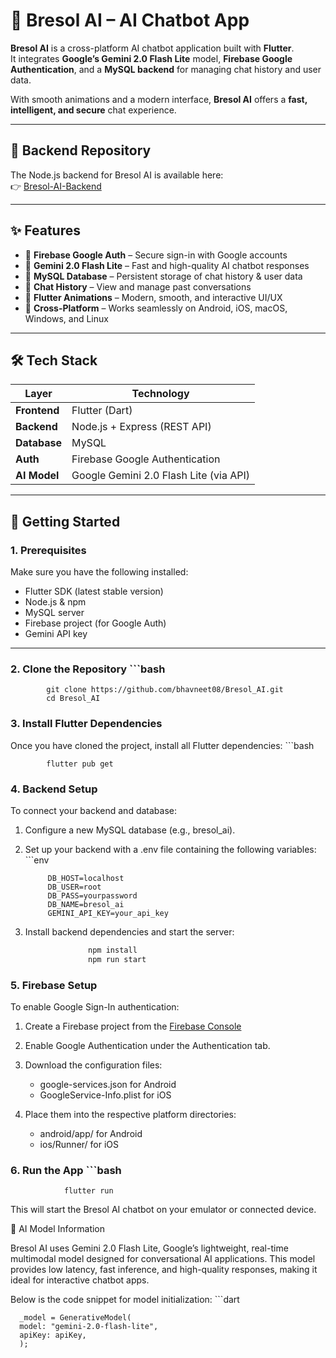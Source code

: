 # 🤖 Bresol AI – AI Chatbot App

**Bresol AI** is a cross-platform AI chatbot application built with **Flutter**.  
It integrates **Google’s Gemini 2.0 Flash Lite** model, **Firebase Google Authentication**, and a **MySQL backend** for managing chat history and user data.

With smooth animations and a modern interface, **Bresol AI** offers a **fast, intelligent, and secure** chat experience.

---

## 🧠 Backend Repository

The Node.js backend for Bresol AI is available here:  
👉 [Bresol-AI-Backend](https://github.com/bhavneet08/Bresol_AI/tree/main/bresol_ai_server) 

---

## ✨ Features

- 🔐 **Firebase Google Auth** – Secure sign-in with Google accounts  
- 🧠 **Gemini 2.0 Flash Lite** – Fast and high-quality AI chatbot responses  
- 💾 **MySQL Database** – Persistent storage of chat history & user data  
- 💬 **Chat History** – View and manage past conversations  
- 🎨 **Flutter Animations** – Modern, smooth, and interactive UI/UX  
- 📱 **Cross-Platform** – Works seamlessly on Android, iOS, macOS, Windows, and Linux  

---

## 🛠️ Tech Stack

| Layer         | Technology                          |
|--------------|------------------------------------|
| **Frontend** | Flutter (Dart)                      |
| **Backend**  | Node.js + Express (REST API)       |
| **Database** | MySQL                               |
| **Auth**     | Firebase Google Authentication     |
| **AI Model** | Google Gemini 2.0 Flash Lite (via API) |

---

## 🚀 Getting Started

### 1. Prerequisites

Make sure you have the following installed:

- Flutter SDK (latest stable version)
- Node.js & npm
- MySQL server
- Firebase project (for Google Auth)
- Gemini API key

---

### 2. Clone the Repository                                       ```bash
            git clone https://github.com/bhavneet08/Bresol_AI.git
            cd Bresol_AI



### 3. Install Flutter Dependencies

Once you have cloned the project, install all Flutter dependencies:
         ```bash

            flutter pub get
        
### 4. Backend Setup

To connect your backend and database:

1. Configure a new MySQL database (e.g., bresol_ai).
2. Set up your backend with a .env file containing the following variables:
         ```env

            DB_HOST=localhost
            DB_USER=root
            DB_PASS=yourpassword
            DB_NAME=bresol_ai
            GEMINI_API_KEY=your_api_key
3. Install backend dependencies and start the server:
    ```bash
                  npm install
                  npm run start

### 5. Firebase Setup

To enable Google Sign-In authentication:
1. Create a Firebase project from the [Firebase Console](https://console.firebase.google.com/) 

2. Enable Google Authentication under the Authentication tab.
3. Download the configuration files:
   
    *   google-services.json for Android
    *   GoogleService-Info.plist for iOS
5. Place them into the respective platform directories:
   
   *   android/app/ for Android
   *   ios/Runner/ for iOS

### 6. Run the App                                                        ```bash
                flutter run

This will start the Bresol AI chatbot on your emulator or connected device.



🧠 AI Model Information

Bresol AI uses Gemini 2.0 Flash Lite, Google’s lightweight, real-time multimodal model designed for conversational AI applications.
This model provides low latency, fast inference, and high-quality responses, making it ideal for interactive chatbot apps.

Below is the code snippet for model initialization:              ```dart
         
      _model = GenerativeModel(
      model: "gemini-2.0-flash-lite",
      apiKey: apiKey,
      );
